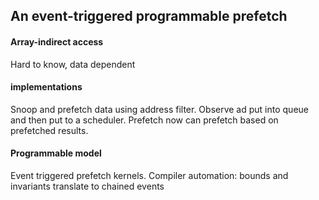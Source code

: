 ## An event-triggered programmable prefetch

#### Array-indirect access
Hard to know, data dependent

#### implementations
Snoop and prefetch data using address filter.
Observe ad put into queue and then put to a scheduler.
Prefetch now can prefetch based on prefetched results.

#### Programmable model
Event triggered prefetch kernels.
Compiler automation: bounds and invariants translate to chained events
